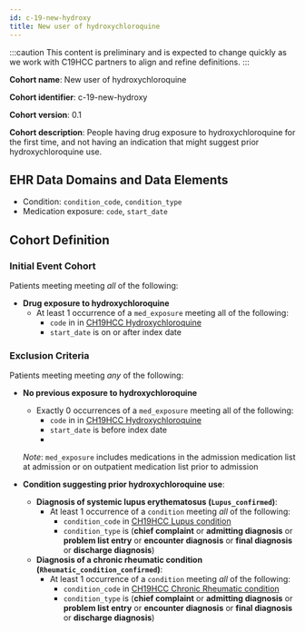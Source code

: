 ```yaml
---
id: c-19-new-hydroxy
title: New user of hydroxychloroquine
---
```


:::caution
This content is preliminary and is expected to change quickly as we work with C19HCC partners to align and refine definitions.
::: 

**Cohort name**: New user of hydroxychloroquine

**Cohort identifier**: c-19-new-hydroxy

**Cohort version**: 0.1

**Cohort description**: People having drug exposure to hydroxychloroquine for the first time, and not having an indication that might suggest prior hydroxychloroquine use.

## EHR Data Domains and Data Elements

* Condition: `condition_code`, `condition_type`
* Medication exposure: `code`, `start_date`

## Cohort Definition

### Initial Event Cohort

Patients meeting meeting _all_ of the following:

* **Drug exposure to hydroxychloroquine**
    * At least 1 occurrence of a `med_exposure` meeting all of the following:
        * `code` in in [CH19HCC Hydroxychloroquine]()
        * `start_date` is on or after index date

### Exclusion Criteria

Patients meeting meeting _any_ of the following:

* **No previous exposure to hydroxychloroquine**
    * Exactly 0 occurrences of a `med_exposure` meeting all of the following:
        * `code` in in [CH19HCC Hydroxychloroquine]() 
        * `start_date` is before index date
        * 
    _Note_: `med_exposure` includes medications in the admission medication list at admission or on outpatient medication list prior to admission

* **Condition suggesting prior hydroxychloroquine use**:
    * **Diagnosis of systemic lupus erythematosus (`Lupus_confirmed`)**:
        * At least 1 occurrence of a `condition` meeting _all_ of the following:
            * `condition_code` in [CH19HCC Lupus condition]()
            * `condition_type` is (**chief complaint** or **admitting diagnosis** or **problem list entry** or **encounter diagnosis** or **final diagnosis** or **discharge diagnosis**)
    * **Diagnosis of a chronic rheumatic condition (`Rheumatic_condition_confirmed`)**:
        * At least 1 occurrence of a `condition` meeting _all_ of the following:
            * `condition_code` in [CH19HCC Chronic Rheumatic condition]()
            * `condition_type` is (**chief complaint** or **admitting diagnosis** or **problem list entry** or **encounter diagnosis** or **final diagnosis** or **discharge diagnosis**)
